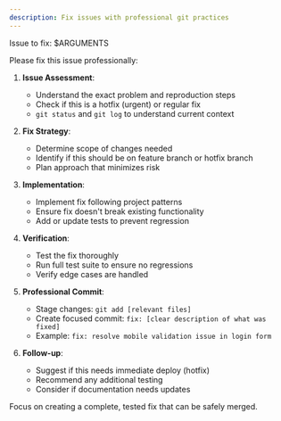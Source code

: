 ```yaml
---
description: Fix issues with professional git practices
---
```


Issue to fix: $ARGUMENTS

Please fix this issue professionally:

1. **Issue Assessment**:
   - Understand the exact problem and reproduction steps
   - Check if this is a hotfix (urgent) or regular fix
   - `git status` and `git log` to understand current context

2. **Fix Strategy**:
   - Determine scope of changes needed
   - Identify if this should be on feature branch or hotfix branch
   - Plan approach that minimizes risk

3. **Implementation**:
   - Implement fix following project patterns
   - Ensure fix doesn't break existing functionality
   - Add or update tests to prevent regression

4. **Verification**:
   - Test the fix thoroughly
   - Run full test suite to ensure no regressions
   - Verify edge cases are handled

5. **Professional Commit**:
   - Stage changes: `git add [relevant files]`
   - Create focused commit: `fix: [clear description of what was fixed]`
   - Example: `fix: resolve mobile validation issue in login form`

6. **Follow-up**:
   - Suggest if this needs immediate deploy (hotfix)
   - Recommend any additional testing
   - Consider if documentation needs updates

Focus on creating a complete, tested fix that can be safely merged.
